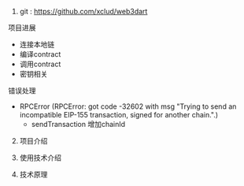 1. git :
https://github.com/xclud/web3dart

项目进展
- 连接本地链
- 编译contract
- 调用contract
- 密钥相关

错误处理
- RPCError (RPCError: got code -32602 with msg "Trying to send an incompatible EIP-155 transaction, signed for another chain.".)
 	- sendTransaction 增加chainId

2. 项目介绍

3. 使用技术介绍

4. 技术原理




 








    







